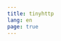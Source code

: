 ```yaml
---
title: tinyhttp
lang: en
page: true
---
```


<script setup>

if (typeof window !== 'undefined') {
    const preferredLang = 'en'
    window.location.pathname =`/${preferredLang}/`
}

</script>